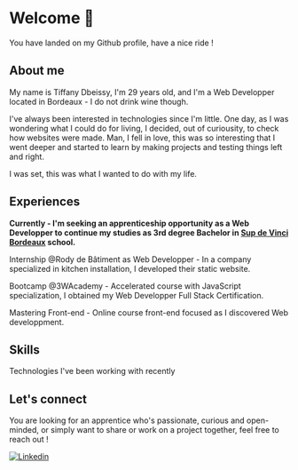 # Welcome 👋
You have landed on my Github profile, have a nice ride !

## About me

My name is Tiffany Dbeissy, I'm 29 years old, and I'm a Web Developper located in Bordeaux - I do not drink wine though.

I've always been interested in technologies since I'm little. One day, as I was wondering what I could do for living, I decided, out of curiousity, to check how websites were made. Man, I fell in love, this was so interesting that I went deeper and started to learn by making projects and testing things left and right.

I was set, this was what I wanted to do with my life.

## Experiences

  __Currently - I'm seeking an apprenticeship opportunity as a Web Developper to continue my studies as 3rd degree Bachelor in [Sup de Vinci Bordeaux](https://www.supdevinci.fr/) school.__

  Internship @Rody de Bâtiment as Web Developper - In a company specialized in kitchen installation, I developed their static website.

  Bootcamp @3WAcademy - Accelerated course with JavaScript specialization, I obtained my Web Developper Full Stack Certification.

  Mastering Front-end - Online course front-end focused as I discovered Web developpment.

## Skills

Technologies I've been working with recently


## Let's connect

You are looking for an apprentice who's passionate, curious and open-minded, or simply want to share or work on a project together, feel free to reach out !

[![Linkedin](https://img.shields.io/badge/Tiffany%20Dbeissy?style=for-the-badge&logo=Linkedin&logoColor=white&color=blue)](https://www.linkedin.com/in/tiffany-dbeissy/)
